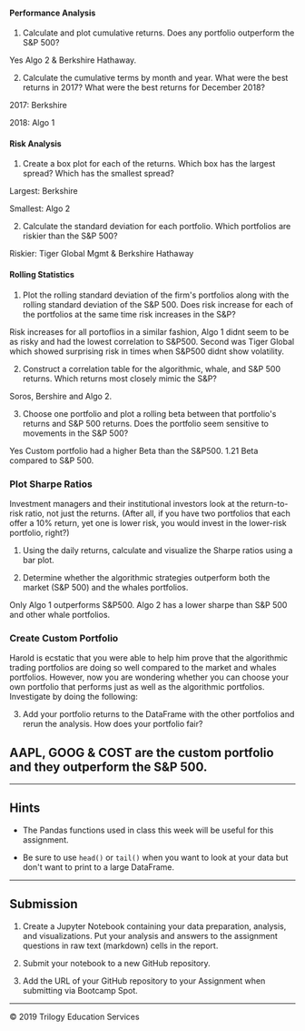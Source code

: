 

#### Performance Analysis

1. Calculate and plot cumulative returns. Does any portfolio outperform the S&P 500?

Yes Algo 2 & Berkshire Hathaway. 

2. Calculate the cumulative terms by month and year. What were the best returns in 2017? What were the best returns for December 2018?

2017: Berkshire 

2018: Algo 1

#### Risk Analysis

1. Create a box plot for each of the returns. Which box has the largest spread? Which has the smallest spread?

Largest: Berkshire

Smallest: Algo 2

2. Calculate the standard deviation for each portfolio. Which portfolios are riskier than the S&P 500?

Riskier: Tiger Global Mgmt & Berkshire Hathaway

#### Rolling Statistics

1. Plot the rolling standard deviation of the firm's portfolios along with the rolling standard deviation of the S&P 500. Does risk increase for each of the portfolios at the same time risk increases in the S&P?

Risk increases for all portoflios in a similar fashion, Algo 1 didnt seem to be as risky and had the lowest correlation to S&P500. Second was Tiger Global which showed surprising risk in times when S&P500 didnt show volatility. 

2. Construct a correlation table for the algorithmic, whale, and S&P 500 returns. Which returns most closely mimic the S&P?

Soros, Bershire and Algo 2. 

3. Choose one portfolio and plot a rolling beta between that portfolio's returns and S&P 500 returns. Does the portfolio seem sensitive to movements in the S&P 500?

Yes Custom portfolio had a higher Beta than the S&P500. 1.21 Beta compared to S&P 500. 

### Plot Sharpe Ratios

Investment managers and their institutional investors look at the return-to-risk ratio, not just the returns. (After all, if you have two portfolios that each offer a 10% return, yet one is lower risk, you would invest in the lower-risk portfolio, right?)

1. Using the daily returns, calculate and visualize the Sharpe ratios using a bar plot.

2. Determine whether the algorithmic strategies outperform both the market (S&P 500) and the whales portfolios.

Only Algo 1 outperforms  S&P500. Algo 2 has a lower sharpe than S&P 500 and other whale portfolios. 

### Create Custom Portfolio

Harold is ecstatic that you were able to help him prove that the algorithmic trading portfolios are doing so well compared to the market and whales portfolios. However, now you are wondering whether you can choose your own portfolio that performs just as well as the algorithmic portfolios. Investigate by doing the following:



3. Add your portfolio returns to the DataFrame with the other portfolios and rerun the analysis. How does your portfolio fair?

AAPL, GOOG & COST are the custom portfolio and they outperform the S&P 500. 
---



---

## Hints

* The Pandas functions used in class this week will be useful for this assignment.

* Be sure to use `head()` or `tail()` when you want to look at your data but don't want to print to a large DataFrame.

---

## Submission

1. Create a Jupyter Notebook containing your data preparation, analysis, and visualizations. Put your analysis and answers to the assignment questions in raw text (markdown) cells in the report.

2. Submit your notebook to a new GitHub repository.

3. Add the URL of your GitHub repository to your Assignment when submitting via Bootcamp Spot.

---

© 2019 Trilogy Education Services

